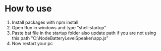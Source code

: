 # How to use

1. Install packages with npm install
2. Open Run in windows and type "shell:startup"
3. Paste bat file in the startup folder also update path if you are not using this path "C:\NodeBatteryLevelSpeaker\app.js"
4. Now restart your pc